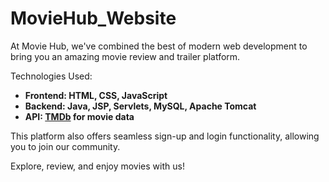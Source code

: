 # MovieHub_Website
At Movie Hub, we've combined the best of modern web development to bring you an amazing movie review and trailer platform.

Technologies Used:

+ **Frontend: HTML, CSS, JavaScript**
+ **Backend: Java, JSP, Servlets, MySQL, Apache Tomcat**
+ **API: [TMDb](https://www.themoviedb.org/) for movie data**

This platform also offers seamless sign-up and login functionality, allowing you to join our community.

Explore, review, and enjoy movies with us!
